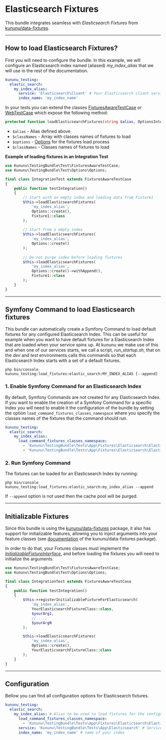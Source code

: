 # Elasticsearch Fixtures

This bundle integrates seamless with *Elasticsearch Fixtures* from [kununu/data-fixtures](https://github.com/kununu/data-fixtures).

----------------------------------

## How to load Elasticsearch Fixtures?

First you will need to configure the bundle. In this example, we will configure an Elasticsearch index named (aliased) *my_index_alias* that we will use in the rest of the documentation.

```yaml
kununu_testing:
  elastic_search:
    my_index_alias:
      service: 'Elasticsearch\Client' # Your Elasticsearch client service id
      index_name: 'my_index_name'
```

In your tests you can extend the classes [FixturesAwareTestCase](../../src/Test/FixturesAwareTestCase.php) or [WebTestCase](../../src/Test/WebTestCase.php) which expose the following method:

```php
protected function loadElasticsearchFixtures(string $alias, OptionsInterface $options, string ...$classNames): void
```

- `$alias` - Alias defined above
- `$classNames` - Array with classes names of fixtures to load
- `$options` - [Options](options.md) for the fixtures load process
- `$classNames` - Classes names of fixtures to load

**Example of loading fixtures in an Integration Test**

```php
use Kununu\TestingBundle\Test\FixturesAwareTestCase;
use Kununu\TestingBundle\Test\Options\Options;

final class IntegrationTest extends FixturesAwareTestCase
{
    public function testIntegration()
    {
        // Start with an empty index and loading data from Fixture1
        $this->loadElasticsearchFixtures(
            'my_index_alias',
            Options::create(),
            Fixture1::class
        );
        
        // Start from a empty index
        $this->loadElasticsearchFixtures(
            'my_index_alias',
            Options::create()
        );
        
        // Do not purge index before loading fixtures
        $this->loadElasticsearchFixtures(
            'my_index_alias',
            Options::create()->withAppend(),
            Fixture1::class
        );
    }
}
```

-----------------------

## Symfony Command to load Elasticsearch fixtures

This bundle can automatically create a Symfony Command to load default fixtures for any configured Elasticsearch Index. This can be useful for example when you want to have default fixtures for a Elasticsearch Index that are loaded when your service spins up. At kununu we make use of this and when one of our services starts, we call a script, *run_startup.sh*, that on the *dev* and *test* environments calls this commands so that each Elasticsearch Index starts with a set of a default fixtures.

```shell
php bin/console kununu_testing:load_fixtures:elastic_search:MY_INDEX_ALIAS [--append]
```

### 1. Enable Symfony Command for an Elasticsearch Index

By default, Symfony Commands are not created for any Elasticsearch Index. If you want to enable the creation of a Symfony Command for a specific Index you will need to enable it the configuration of the bundle by setting the option `load_command_fixtures_classes_namespace` where you specify the classes names of the fixtures that the command should run.

```yaml
kununu_testing:
  elastic_search:
    my_index_alias:
      load_command_fixtures_classes_namespace:
        - 'Kununu\TestingBundle\Tests\App\Fixtures\Elasticsearch\ElasticsearchFixture1'
        - 'Kununu\TestingBundle\Tests\App\Fixtures\Elasticsearch\ElasticsearchFixture2'
```

### 2. Run Symfony Command

The fixtures can be loaded for an Elasticsearch Index by running:

```shell
php bin/console kununu_testing:load_fixtures:elastic_search:my_index_alias --append
```

If `--append` option is not used then the cache pool will be purged.

------------------------------

## Initializable Fixtures

Since this bundle is using the [kununu/data-fixtures](https://github.com/kununu/data-fixtures) package, it also has support for initializable features, allowing you to inject arguments into your feature classes (see [documentation](https://github.com/kununu/data-fixtures) of the kununu/data-fixtures package).

In order to do that, your Fixtures classes must implement the *[InitializableFixtureInterface](https://github.com/kununu/data-fixtures/blob/master/src/InitializableFixtureInterface.php)*, and before loading the fixtures you will need to initialize the arguments.

```php
use Kununu\TestingBundle\Test\FixturesAwareTestCase;
use Kununu\TestingBundle\Test\Options\Options;

final class IntegrationTest extends FixturesAwareTestCase
{
    public function testIntegration()
    {
        $this->registerInitializableFixtureForElasticsearch(
            'my_index_alias',
            YourElasticsearchFixtureClass::class,
            $yourArg1,
            // ...,
            $yourArgN
        );

        $this->loadElasticsearchFixtures(
            'my_index_alias',
            Options::create(),
            YourElasticsearchFixtureClass::class
        );
    }
}
```

-------------------------

## Configuration

Bellow you can find all configuration options for Elasticsearch fixtures.

```yaml
kununu_testing:
  elastic_search:
    my_index_alias: # Alias to be used to load fixtures for the configured index using the defined service
      load_command_fixtures_classes_namespace:
        - 'Kununu\TestingBundle\Tests\App\Fixtures\Elasticsearch\ElasticsearchFixture2' # FQDN for a fixtures class
      service: 'Kununu\TestingBundle\Tests\App\Elasticsearch' # Service Id of an instance of Elasticsearch\Client 
      index_name: 'my_index_name' # name of your index
```
